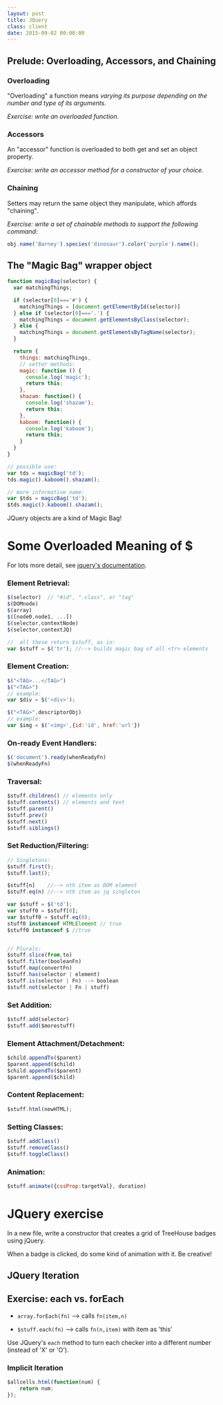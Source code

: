 ```yaml
---
layout: post
title: JQuery
class: client
date: 2015-09-02 00:00:00
---
```


## Prelude: Overloading, Accessors, and Chaining

### Overloading

"Overloading" a function means _varying its purpose depending on the number and type of its arguments_.

_Exercise: write an overloaded function._

### Accessors

An "accessor" function is overloaded to both get and set an object property.

_Exercise: write an accessor method for a constructor of your choice._

### Chaining

Setters may return the same object they manipulate, which affords "chaining".

_Exercise: write a set of chainable methods to support the following command:_
```js
obj.name('Barney').species('dinosaur').color('purple').name();
```

## The "Magic Bag" wrapper object

```js
function magicBag(selector) {
  var matchingThings;

  if (selector[0]==='#') {
    matchingThings = [document.getElementById(selector)]
  } else if (selector[0]==='.') {
    matchingThings = document.getElementsByClass(selector);
  } else {
    matchingThings = document.getElementsByTagName(selector);
  }

  return {
    things: matchingThings,
    // setter methods:
    magic: function () {
      console.log('magic');
      return this;
    },
    shazam: function() {
      console.log('shazam');
      return this;
    },
    kaboom: function() {
      console.log('kaboom');
      return this;
    }
  }
}

// possible use:
var tds = magicBag('td');
tds.magic().kaboom().shazam();

// more informative name:
var $tds = magicBag('td');
$tds.magic().kaboom().shazam();
```

JQuery objects are a kind of Magic Bag!

# Some Overloaded Meaning of $

For lots more detail, see [jquery's documentation](http://api.jquery.com).

### Element Retrieval:

```js
$(selector)  // "#id", ".class", or "tag"
$(DOMnode)
$(array)
$([node0,node1, ...])
$(selector,contextNode)
$(selector,contextJQ)

//  all these return $stuff, as in:
var $stuff = $('tr'); //--> builds magic bag of all <tr> elements
```

### Element Creation:

```js
$("<TAG>...</TAG>")
$("<TAG>")
// example:
var $div = $('<div>');

$("<TAG>",descriptorObj)
// example:
var $img = $('<img>',{id:'id', href:'url'})
```

### On-ready Event Handlers:

```js
$('document').ready(whenReadyFn)
$(whenReadyFn)
```

### Traversal:

```js
$stuff.children() // elements only
$stuff.contents() // elements and text
$stuff.parent()
$stuff.prev()
$stuff.next()
$stuff.siblings()
```

### Set Reduction/Filtering:

```js
// Singletons:
$stuff.first();
$stuff.last();

$stuff[n]    //--> nth item as DOM element
$stuff.eq(n) //--> nth item as jq singleton

var $stuff = $('td');
var stuff0 = $stuff[0];
var $stuff0 = $stuff.eq(0);
stuff0 instanceof HTMLElement // true
$stuff0 instanceof $ //true


// Plurals:
$stuff.slice(from,to)
$stuff.filter(booleanFn)
$stuff.map(convertFn)
$stuff.has(selector | element)
$stuff.is(selector | Fn) --> boolean
$stuff.not(selector | Fn | stuff)
```

### Set Addition:

```js
$stuff.add(selector)
$stuff.add($morestuff)
```


### Element Attachment/Detachment:

```js
$child.appendTo($parent)
$parent.append($child)
$child.appendTo($parent)
$parent.append($child)
```

### Content Replacement:

```js
$stuff.html(newHTML);
```


### Setting Classes:

```js
$stuff.addClass()
$stuff.removeClass()
$stuff.toggleClass()
```

### Animation:

```js
$stuff.animate({cssProp:targetVal}, duration)
```


# JQuery exercise

In a new file, write a constructor that creates a grid of TreeHouse badges using jQuery.

When a badge is clicked, do some kind of animation with it.  Be creative!


## JQuery Iteration

## Exercise: each vs. forEach

* `array.forEach(fn)` --> calls `fn(item,n)`

* `$stuff.each(fn)`   --> calls `fn(n,item)` with item as 'this'

Use JQuery's `each` method to turn each checker into a different number (instead of 'X' or 'O').


### Implicit Iteration

```js
$allcells.html(function(num) {
	return num;
});
```

